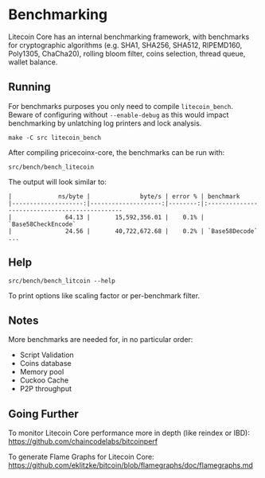Benchmarking
============

Litecoin Core has an internal benchmarking framework, with benchmarks
for cryptographic algorithms (e.g. SHA1, SHA256, SHA512, RIPEMD160, Poly1305, ChaCha20), rolling bloom filter, coins selection,
thread queue, wallet balance.

Running
---------------------

For benchmarks purposes you only need to compile `litecoin_bench`. Beware of configuring without `--enable-debug` as this would impact
benchmarking by unlatching log printers and lock analysis.

    make -C src litecoin_bench

After compiling pricecoinx-core, the benchmarks can be run with:

    src/bench/bench_litecoin

The output will look similar to:
```
|             ns/byte |              byte/s | error % | benchmark
|--------------------:|--------------------:|--------:|:----------------------------------------------
|               64.13 |       15,592,356.01 |    0.1% | `Base58CheckEncode`
|               24.56 |       40,722,672.68 |    0.2% | `Base58Decode`
...
```

Help
---------------------

    src/bench/bench_litcoin --help

To print options like scaling factor or per-benchmark filter.

Notes
---------------------
More benchmarks are needed for, in no particular order:
- Script Validation
- Coins database
- Memory pool
- Cuckoo Cache
- P2P throughput

Going Further
--------------------

To monitor Litecoin Core performance more in depth (like reindex or IBD): https://github.com/chaincodelabs/bitcoinperf

To generate Flame Graphs for Litecoin Core: https://github.com/eklitzke/bitcoin/blob/flamegraphs/doc/flamegraphs.md
